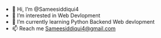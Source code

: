 - 👋 Hi, I’m @Sameesiddiqui4
- 👀 I’m interested in Web Devlopment
- 🌱 I’m currently learning Python Backend Web devlopment
- 📫 Reach me Sameesiddiqui4@gmail.com

<!---
Sameesiddiqui4/Sameesiddiqui4 is a ✨ special ✨ repository because its `README.md` (this file) appears on your GitHub profile.
You can click the Preview link to take a look at your changes.
--->

